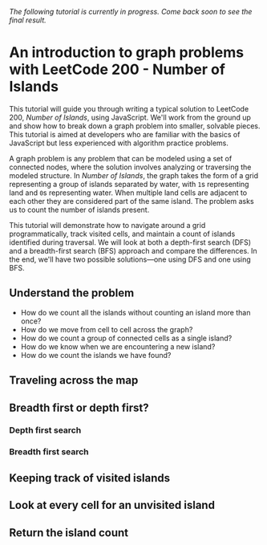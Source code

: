 _The following tutorial is currently in progress. Come back soon to see the final result._

# An introduction to graph problems with LeetCode 200 - Number of Islands

This tutorial will guide you through writing a typical solution to LeetCode 200, _Number of Islands_, using JavaScript. We'll work from the ground up and show how to break down a graph problem into smaller, solvable pieces. This tutorial is aimed at developers who are familiar with the basics of JavaScript but less experienced with algorithm practice problems.

A graph problem is any problem that can be modeled using a set of connected nodes, where the solution involves analyzing or traversing the modeled structure. In _Number of Islands_, the graph takes the form of a grid representing a group of islands separated by water, with `1`s representing land and `0`s representing water. When multiple land cells are adjacent to each other they are considered part of the same island. The problem asks us to count the number of islands present.

This tutorial will demonstrate how to navigate around a grid programmatically, track visited cells, and maintain a count of islands identified during traversal. We will look at both a depth-first search (DFS) and a breadth-first search (BFS) approach and compare the differences. In the end, we'll have two possible solutions—one using DFS and one using BFS.

## Understand the problem

- How do we count all the islands without counting an island more than once?
- How do we move from cell to cell across the graph?
- How do we count a group of connected cells as a single island?
- How do we know when we are encountering a new island?
- How do we count the islands we have found?

## Traveling across the map

## Breadth first or depth first?

### Depth first search

### Breadth first search

## Keeping track of visited islands

## Look at every cell for an unvisited island

## Return the island count
